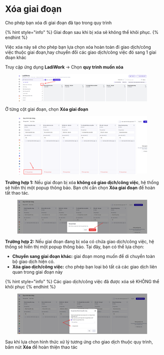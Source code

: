 # Xóa giai đoạn

Cho phép bạn xóa đi giai đoạn đã tạo trong quy trình &#x20;

{% hint style="info" %}
Giai đoạn sau khi bị xóa sẽ không thể khôi phục.
{% endhint %}

Việc xóa này sẽ cho phép bạn lựa chọn xóa hoàn toàn đi giao dịch/công việc thuộc giai đoạn,hay chuyển đổi các giao dịch/công việc đó sang 1 giai đoạn khác&#x20;

Truy cập ứng dụng **LadiWork** -> Chọn **quy trình muốn xóa**&#x20;

<figure><img src="../../.gitbook/assets/image (1450).png" alt=""><figcaption></figcaption></figure>

Ở từng cột giai đoạn, chọn **Xóa giai đoạn**

<figure><img src="../../.gitbook/assets/image (1472).png" alt=""><figcaption></figcaption></figure>

**Trường hợp 1:** Nếu giai đoạn bị xóa **không có giao dịch/công việc**, hệ thống sẽ hiển thị một popup thông báo. Bạn chỉ cần chọn **Xóa giai đoạn** để hoàn tất thao tác.

<figure><img src="../../.gitbook/assets/image (1473).png" alt=""><figcaption></figcaption></figure>

**Trường hợp 2:** Nếu giai đoạn đang bị xóa có chứa giao dịch/công việc, hệ thống sẽ hiển thị một popup thông báo. Tại đây, bạn có thể lựa chọn:

* **Chuyển sang giai đoạn khác:** giai đoạn mong muốn để di chuyển toàn bộ giao dịch hiện có.
* **Xóa giao dịch/công việc:** cho phép bạn loại bỏ tất cả các giao dịch liên quan trong giai đoạn này

{% hint style="info" %}
Các giao dịch/công việc  đã được xóa sẽ KHÔNG thể khôi phục&#x20;
{% endhint %}

<figure><img src="../../.gitbook/assets/image (1474).png" alt=""><figcaption></figcaption></figure>

Sau khi lựa chọn hình thức xử lý tương ứng cho giao dịch thuộc quy trình, bấm nút **Xóa** để hoàn thiện thao tác&#x20;
